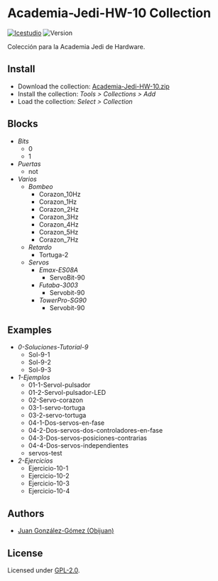# Academia-Jedi-HW-10 Collection

[![Icestudio](https://img.shields.io/badge/collection-icestudio-blue.svg)](https://github.com/FPGAwars/icestudio)
![Version](https://img.shields.io/badge/version-v0.1.0-orange.svg)

Colección para la Academia Jedi de Hardware.

## Install

* Download the collection: [Academia-Jedi-HW-10.zip](https://github.com/Obijuan/digital-electronics-with-open-FPGAs-tutorial/raw/master/wiki/Tutorial-10/Collection/Academia-Jedi-HW-10.zip)
* Install the collection: *Tools > Collections > Add*
* Load the collection: *Select > Collection*

## Blocks
* *Bits*
  * 0
  * 1
* *Puertas*
  * not
* *Varios*
  * *Bombeo*
    * Corazon_10Hz
    * Corazon_1Hz
    * Corazon_2Hz
    * Corazon_3Hz
    * Corazon_4Hz
    * Corazon_5Hz
    * Corazon_7Hz
  * *Retardo*
    * Tortuga-2
  * *Servos*
    * *Emax-ES08A*
      * ServoBit-90
    * *Futaba-3003*
      * Servobit-90
    * *TowerPro-SG90*
      * Servobit-90

## Examples
* *0-Soluciones-Tutorial-9*
  * Sol-9-1
  * Sol-9-2
  * Sol-9-3
* *1-Ejemplos*
  * 01-1-Servol-pulsador
  * 01-2-Servol-pulsador-LED
  * 02-Servo-corazon
  * 03-1-servo-tortuga
  * 03-2-servo-tortuga
  * 04-1-Dos-servos-en-fase
  * 04-2-Dos-servos-dos-controladores-en-fase
  * 04-3-Dos-servos-posiciones-contrarias
  * 04-4-Dos-servos-independientes
  * servos-test
* *2-Ejercicios*
  * Ejercicio-10-1
  * Ejercicio-10-2
  * Ejercicio-10-3
  * Ejercicio-10-4


## Authors
* [Juan González-Gómez (Obijuan)](https://github.com/Obijuan)


## License

Licensed under [GPL-2.0](https://opensource.org/licenses/GPL-2.0).
